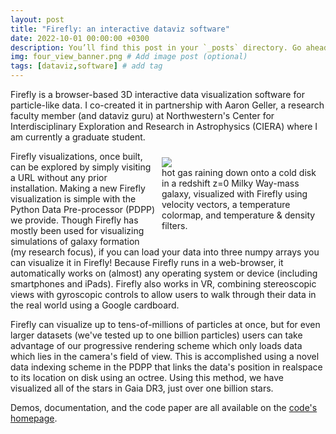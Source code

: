 ```yaml
---
layout: post
title: "Firefly: an interactive dataviz software"
date: 2022-10-01 00:00:00 +0300
description: You’ll find this post in your `_posts` directory. Go ahead and edit it and re-build the site to see your changes. # Add post description (optional)
img: four_view_banner.png # Add image post (optional)
tags: [dataviz,software] # add tag
---
```


Firefly is a browser-based 3D interactive data visualization software for particle-like data. 
I co-created it in partnership with Aaron Geller, a research faculty member (and dataviz guru) at Northwestern's Center for Interdisciplinary Exploration and Research in Astrophysics (CIERA) where I am currently a graduate student.
<figure style="width:50%; float:right; height:auto; margin:10px" >
  <img src="{{ site.baseurl }}/assets/img/firefly/hot_accretion.png" >
  <figcaption>
    hot gas raining down onto a cold disk in a redshift z=0 Milky Way-mass galaxy, visualized with Firefly using velocity vectors, a temperature colormap, and temperature & density filters. 
  </figcaption>
</figure>
Firefly visualizations, once built, can be explored by simply visiting a URL without any prior installation. 
Making a new Firefly visualization is simple with the Python Data Pre-processor (PDPP) we provide. 
Though Firefly has mostly been used for visualizing simulations of galaxy formation (my research focus),  if you can load your data into three numpy arrays you can visualize it in Firefly!
Because Firefly runs in a web-browser, it automatically works on (almost) any operating system or device (including smartphones and iPads). 
Firefly also works in VR, combining stereoscopic views with gyroscopic controls to allow users to walk through their data in the real world using a Google cardboard. 


Firefly can visualize up to tens-of-millions of particles at once, but for even larger datasets (we've tested up to one billion particles) users can take advantage of our progressive rendering scheme which only loads data which lies in the camera's field of view. 
This is accomplished using a novel data indexing scheme in the PDPP that links the data's position in realspace to its location on disk using an octree. 
Using this method, we have visualized all of the stars in Gaia DR3, just over one billion stars.

Demos, documentation, and the code paper are all available on the [code's homepage](https://alexbgurvi.ch/Firefly).